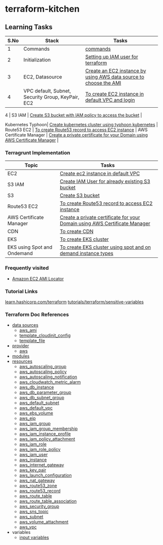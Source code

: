# terraform-kitchen



## Learning Tasks


| S.No | Stack                       | Tasks                                                                                                         | 
|-----|-----------------------------|---------------------------------------------------------------------------------------------------------------| 
| 1   | Commands                    | [commands](task-000-commands/ReadMe.md)                                                                       |
| 2   | Initialization              | [Setting up IAM user for terraform](task-000-initialization-setup)                                            |
| 3   | EC2, Datasource             | [Create an EC2 instance by using AWS data source to choose the AMI](task-001-vars-provider-ec2-dataSources) |
| 4   | VPC default, Subnet, Security Group, KeyPair, EC2 | [To create EC2 instance in default VPC and login](task-002-defaultVPC-sbnt-sg-kp-ec2)      |                                                               


 4    | S3 IAM                      | [Create S3 bucket with IAM policy to access the bucket](aws/task-020-s3-iam-using-modules)                     |

Kubernetes Typhoon| [Create kubernetes cluster using typhoon kubernetes](aws/task-021-k8s-cluster-typhoon)                         |
Route53 EC2 | [To create Route53 record to access EC2 instance](aws/task-022-route53-ec2)                                    | 
AWS Certificate Manager | [Create a private certificate for your Domain using AWS Certificate Manager](aws/task-024-certificate-manager) |



### Terragrunt Implementation

Topic | Tasks | 
---    | --- | 
EC2  | [Create ec2 instance in default VPC](aws/task-023-terragrunt-ec2) |
S3 IAM | [Create IAM User for already existing S3 bucket](aws/task-025-terragrunt-iam-user) |
S3 | [Create S3 bucket](aws/task-026-terragrunt-s3-bucket) |
Route53 EC2 | [To create Route53 record to access EC2 instance](aws/task-022-route53-ec2) | 
AWS Certificate Manager | [Create a private certificate for your Domain using AWS Certificate Manager](aws/task-024-certificate-manager) |
CDN | [To create CDN](aws/task-027-terragrunt-cdn) | 
EKS | [To create EKS cluster](aws/task-030-creating-eks)
EKS using Spot and Ondemand | [To create EKS cluster using spot and on demand instance types](aws/task-031-creating-eks-spot)




### Frequently visited
- [Amazon EC2 AMI Locator](http://cloud-images.ubuntu.com/locator/ec2/)

### Tutorial Links

[learn.hashicorp.com/terraform](https://learn.hashicorp.com/terraform)
[tutorials/terraform/sensitive-variables](https://learn.hashicorp.com/tutorials/terraform/sensitive-variables)



### Terraform Doc References

- [data sources](https://www.terraform.io/docs/configuration/data-sources.html)
    - [aws_ami](https://www.terraform.io/docs/providers/aws/d/ami.html)
    - [template_cloudinit_config](https://www.terraform.io/docs/providers/template/d/cloudinit_config.html)
    - [template_file](https://www.terraform.io/docs/providers/template/d/file.html)
- [provider](https://www.terraform.io/docs/providers/index.html)
    - [aws](https://www.terraform.io/docs/providers/aws/index.html)
- [modules](https://www.terraform.io/docs/configuration/modules.html)
- [resources](https://www.terraform.io/docs/configuration/resources.html)
    - [aws_autoscaling_group](https://www.terraform.io/docs/providers/aws/r/autoscaling_group.html)
    - [aws_autoscaling_policy](https://www.terraform.io/docs/providers/aws/r/autoscaling_policy.html)
    - [aws_autoscaling_notification](https://www.terraform.io/docs/providers/aws/r/autoscaling_notification.html)
    - [aws_cloudwatch_metric_alarm](https://www.terraform.io/docs/providers/aws/r/cloudwatch_metric_alarm.html)
    - [aws_db_instance](https://www.terraform.io/docs/providers/aws/r/db_instance.html)
    - [aws_db_parameter_group](https://www.terraform.io/docs/providers/aws/r/db_parameter_group.html)
    - [aws_db_subnet_group](https://www.terraform.io/docs/providers/aws/r/db_subnet_group.html)
    - [aws_default_subnet](https://www.terraform.io/docs/providers/aws/r/default_subnet.html)
    - [aws_default_vpc](https://www.terraform.io/docs/providers/aws/r/default_vpc.html)
    - [aws_ebs_volume](https://www.terraform.io/docs/providers/aws/r/ebs_volume.html)
    - [aws_eip](https://www.terraform.io/docs/providers/aws/r/eip.html)
    - [aws_iam_group](https://www.terraform.io/docs/providers/aws/r/iam_group.html)
    - [aws_iam_group_membership](https://www.terraform.io/docs/providers/aws/r/iam_group_membership.html)
    - [aws_iam_instance_profile](https://www.terraform.io/docs/providers/aws/r/iam_instance_profile.html)
    - [aws_iam_policy_attachment](https://www.terraform.io/docs/providers/aws/r/iam_policy_attachment.html)
    - [aws_iam_role](https://www.terraform.io/docs/providers/aws/r/iam_role.html)
    - [aws_iam_role_policy](https://www.terraform.io/docs/providers/aws/r/iam_role_policy.html)
    - [aws_iam_user](https://www.terraform.io/docs/providers/aws/r/iam_user.html)
    - [aws_instance](https://www.terraform.io/docs/providers/aws/r/instance.html)
    - [aws_internet_gateway](https://www.terraform.io/docs/providers/aws/r/internet_gateway.html)
    - [aws_key_pair](https://www.terraform.io/docs/providers/aws/r/key_pair.html)
    - [aws_launch_configuration](https://www.terraform.io/docs/providers/aws/r/launch_configuration.html)
    - [aws_nat_gateway](https://www.terraform.io/docs/providers/aws/r/nat_gateway.html)
    - [aws_route53_zone](https://www.terraform.io/docs/providers/aws/r/route53_zone.html)
    - [aws_route53_record](https://www.terraform.io/docs/providers/aws/r/route53_record.html)
    - [aws_route_table](https://www.terraform.io/docs/providers/aws/r/route_table.html)
    - [aws_route_table_association](https://www.terraform.io/docs/providers/aws/r/route_table_association.html)
    - [aws_security_group](https://www.terraform.io/docs/providers/aws/r/security_group.html)
    - [aws_sns_topic](https://www.terraform.io/docs/providers/aws/r/sns_topic.html)
    - [aws_subnet](https://www.terraform.io/docs/providers/aws/r/subnet.html)
    - [aws_volume_attachment](https://www.terraform.io/docs/providers/aws/r/volume_attachment.html)
    - [aws_vpc](https://www.terraform.io/docs/providers/aws/r/vpc.html)
- variables
    - [input variables](https://www.terraform.io/docs/configuration/variables.html)












